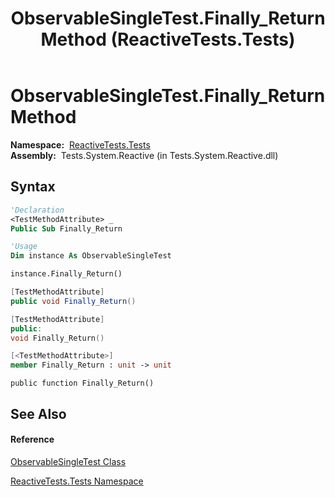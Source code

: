 ﻿---
title: ObservableSingleTest.Finally_Return Method  (ReactiveTests.Tests)
TOCTitle: Finally_Return Method
ms:assetid: M:ReactiveTests.Tests.ObservableSingleTest.Finally_Return
ms:mtpsurl: https://msdn.microsoft.com/en-us/library/reactivetests.tests.observablesingletest.finally_return(v=VS.103)
ms:contentKeyID: 36620905
ms.date: 06/28/2011
mtps_version: v=VS.103
f1_keywords:
- ReactiveTests.Tests.ObservableSingleTest.Finally_Return
dev_langs:
- CSharp
- JScript
- VB
- FSharp
- c++
---

# ObservableSingleTest.Finally\_Return Method

**Namespace:**  [ReactiveTests.Tests](hh289046\(v=vs.103\).md)  
**Assembly:**  Tests.System.Reactive (in Tests.System.Reactive.dll)

## Syntax

``` vb
'Declaration
<TestMethodAttribute> _
Public Sub Finally_Return
```

``` vb
'Usage
Dim instance As ObservableSingleTest

instance.Finally_Return()
```

``` csharp
[TestMethodAttribute]
public void Finally_Return()
```

``` c++
[TestMethodAttribute]
public:
void Finally_Return()
```

``` fsharp
[<TestMethodAttribute>]
member Finally_Return : unit -> unit 
```

``` jscript
public function Finally_Return()
```

## See Also

#### Reference

[ObservableSingleTest Class](hh315143\(v=vs.103\).md)

[ReactiveTests.Tests Namespace](hh289046\(v=vs.103\).md)

